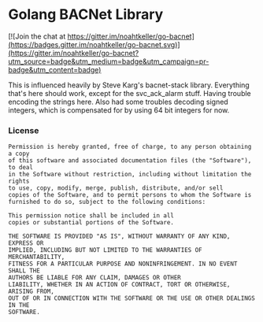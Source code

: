 # Golang BACNet Library

[![Join the chat at https://gitter.im/noahtkeller/go-bacnet](https://badges.gitter.im/noahtkeller/go-bacnet.svg)](https://gitter.im/noahtkeller/go-bacnet?utm_source=badge&utm_medium=badge&utm_campaign=pr-badge&utm_content=badge)

This is influenced heavily by Steve Karg's bacnet-stack library.
Everything that's here should work, except for the svc_ack_alarm stuff.
Having trouble encoding the strings here. Also had some troubles decoding
signed integers, which is compensated for by using 64 bit integers for now.

### License

    Permission is hereby granted, free of charge, to any person obtaining a copy
    of this software and associated documentation files (the "Software"), to deal
    in the Software without restriction, including without limitation the rights
    to use, copy, modify, merge, publish, distribute, and/or sell
    copies of the Software, and to permit persons to whom the Software is
    furnished to do so, subject to the following conditions:

    This permission notice shall be included in all
    copies or substantial portions of the Software.

    THE SOFTWARE IS PROVIDED "AS IS", WITHOUT WARRANTY OF ANY KIND, EXPRESS OR
    IMPLIED, INCLUDING BUT NOT LIMITED TO THE WARRANTIES OF MERCHANTABILITY,
    FITNESS FOR A PARTICULAR PURPOSE AND NONINFRINGEMENT. IN NO EVENT SHALL THE
    AUTHORS BE LIABLE FOR ANY CLAIM, DAMAGES OR OTHER
    LIABILITY, WHETHER IN AN ACTION OF CONTRACT, TORT OR OTHERWISE, ARISING FROM,
    OUT OF OR IN CONNECTION WITH THE SOFTWARE OR THE USE OR OTHER DEALINGS IN THE
    SOFTWARE.
